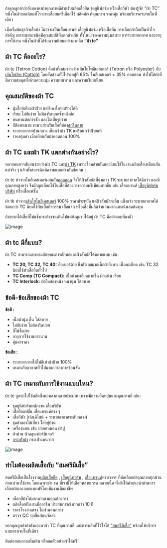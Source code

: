 ถ้าคุณลูกค้ากำลังมองหาผ้าคุณภาพดีสำหรับผลิตเสื้อยืด ชุดยูนิฟอร์ม หรือเสื้อกีฬา ต้องรู้จัก “ผ้า TC” หนึ่งในผ้ายอดนิยมที่โรงงานเสื้อสมศรีเลือกใช้ ผลิตภัณฑ์คุณภาพ ราคาคุ้ม พร้อมบริการครบจบในที่เดียว

เมื่อเริ่มต้นธุรกิจเสื้อผ้า ไม่ว่าจะเป็นเสื้อแบรนด์ เสื้อยูนิฟอร์ม หรือเสื้อทีม การเลือกผ้าถือเป็นหัวใจสำคัญ เพราะแต่ละชนิดมีคุณสมบัติที่แตกต่างกัน ทั้งในแง่ของความนุ่มสบาย การระบายอากาศ และอายุการใช้งาน หนึ่งในผ้าที่ได้รับความนิยมอย่างมากคือ **“ผ้า tc“**

## ผ้า TC คืออะไร?

ผ้า tc (Tetron Cotton) คือผ้าที่ผสมระหว่างเส้นใยโพลีเอสเตอร์ (Tetron หรือ Polyester) กับ[เส้นใยฝ้าย (Cotton)](https://th.wikipedia.org/wiki/ผ้าฝ้าย) โดยสัดส่วนทั่วไปจะอยู่ที่ 65% โพลีเอสเตอร์ + 35% คอตตอน ทำให้ได้ผ้าที่มีความสมดุลทั้งด้านความนุ่ม ความทนทาน และความเรียบเนียน

## คุณสมบัติของผ้า TC

- นุ่มใกล้เคียงผ้าฝ้าย แต่ยังคงโครงสร้างได้ดี
- เรียบ ไม่ยับง่าย ไม่ต้องรีดทุกครั้งหลังซัก
- ทนทานต่อการซัก และไม่เสียรูปง่าย
- สีติดทนนาน เหมาะสำหรับเสื้อที่ต้อง[สกรีนลาย](/blog/what-is-screen-printed-shirts)
- ระบายอากาศปานกลาง เย็นกว่าผ้า TK แต่ร้อนกว่าฝ้ายแท้
- ราคาคุ้มค่า เมื่อเทียบกับผ้าคอตตอน 100%

## ผ้า TC และผ้า TK แตกต่างกันอย่างไร?

หลายคนอาจสับสนระหว่างผ้า TC และ[ผ้า TK](/blog/what-is-tk-fabric) เพราะชื่อคล้ายกันและนิยมใช้ในงานผลิตเสื้อเหมือนกัน แต่จริง ๆ แล้วทั้งสองชนิดมีความแตกต่างกันชัดเจน :

ผ้า tc ทำจากโพลีเอสเตอร์ผสมกับ[คอตตอน](/blog/what-is-cotton) จึงให้ผิวสัมผัสที่นุ่มกว่า TK ระบายอากาศได้ดีกว่า และมีคุณภาพสูงกว่า จึงมักถูกเลือกใช้ในเสื้อที่ต้องการความพรีเมียมมากขึ้น เช่น เสื้อแบรนด์ [เสื้อยูนิฟอร์มบริษัท](/company-shirt) หรือเสื้อแฟชั่น

ผ้า tk ทำจาก[เส้นใยโพลีเอสเตอร์](/blog/what-is-polyester-fabric-used-for) 100% ราคาประหยัด แต่ผิวสัมผัสจะลื่น แข็งกว่า ระบายอากาศได้น้อยกว่า TC นิยมใช้กับเสื้อกิจกรรม เสื้อแจก หรือเสื้อที่ผลิตจำนวนมากและเน้นลดต้นทุน

ถ้าอยากได้เสื้อที่ไม่แข็งกระด้างจนเกินไปแต่ยังคุมงบได้อยู่ ผ้า TC คือคำตอบที่ลงตัว

![image](/blog/what-is-tc-fabric-what-type-of-fabric-1.jpg)

## ผ้า tc มีกี่แบบ?

ผ้า TC สามารถแบ่งตามลักษณะการถักทอและผิวสัมผัสได้หลายแบบ เช่น:

- **TC 20, TC 32, TC 40:** คือเบอร์ด้าย ยิ่งตัวเลขมากเนื้อผ้ายิ่งบาง เนื้อละเอียด เช่น TC 32 นิยมใช้ทำเสื้อยืดทั่วไป
- **TC Comp (TC Compact):** เนื้อผ้าละเอียดมากขึ้น ผิวแน่น เรียบ
- **TC Interlock:** ผ้ายืดสองหน้า หนานุ่ม ใส่สบาย

## ข้อดี-ข้อเสียของผ้า TC

**ข้อดี :**

- เนื้อผ้านุ่ม ลื่น ใส่สบาย
- ไม่ยับง่าย ไม่ต้องรีดบ่อย
- สีไม่ซีดง่าย
- อายุการใช้งานยาวนาน
- คุ้มค่าราคา

**ข้อเสีย :**

- ระบายอากาศได้ไม่ดีเท่าผ้าฝ้าย 100%
- เหมาะกับอากาศทั่วไปมากกว่าอากาศร้อนจัด

## ผ้า TC เหมาะกับการใช้งานแบบไหน?

ผ้า tc ถูกนำไปใช้ผลิตสิ่งทอหลากหลายประเภท เพราะมีความยืดหยุ่นและคุณภาพดี เช่น:

- ชุดยูนิฟอร์มพนักงาน เสื้อบริษัท
- เสื้อยืดแฟชั่น เสื้อแบรนด์ต่าง ๆ
- เสื้อกีฬา (เน้นดีไซน์ + ระบายอากาศระดับกลาง)
- ชุดลำลองใส่เที่ยว ใส่อยู่บ้าน
- เครื่องนอน เช่น ปลอกหมอน ผ้าปู
- ผ้าม่าน ผ้าคลุมเฟอร์นิเจอร์
- [กระเป๋าผ้า](/fabric-bag) กระเป๋าแคนวาส

![image](/blog/what-is-tc-fabric-what-type-of-fabric-2.jpg)

## ทำไมต้องผลิตเสื้อกับ “สมศรีมีเสื้อ”

สมศรีมีเสื้อเป็นโรงงาน[ผลิตเสื้อยืด](/blog/reasons-why-t-shirts-are-always-popular) , [เสื้อยูนิฟอร์ม](/company-shirt) , [เสื้อแบรนด์](/blog/how-to-start-your-own-tshirt-business)ครบวงจร ที่คัดเลือกผ้าคุณภาพทุกม้วนก่อนนำมาใช้งาน โดยเฉพาะผ้า ธฉ ที่เรามีให้เลือกหลายเกรด หลายเนื้อ ทั้งยังให้คำแนะนำด้านการเลือกผ้าและออกแบบฟรีโดยทีมงานมืออาชีพ

- เลือกสีผ้าได้มากมากตามคุณต้องการ
- ผลิตโดยทีมงานมืออาชีพ ประสบการณ์มากกว่า 10 ปี
- ราคาโรงงานตรง ไม่ผ่านคนกลาง
- ตรวจ QC ทุกชิ้นก่อนจัดส่ง

หากคุณลูกค้ากำลังมองหาผ้า TC ที่คุณภาพดี และการผลิตที่ไว้ใจได้ [“สมศรีมีเสื้อ“](/) พร้อมให้บริการแบบครบจบในที่เดียว

ติดต่อสอบถามเพิ่มเติม หรือขอตัวอย่างผ้าได้ฟรี!
